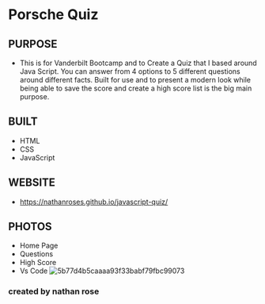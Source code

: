 # Porsche Quiz

## PURPOSE

- This is for Vanderbilt Bootcamp and to Create a Quiz that I based around Java Script. You can answer from 4 options to 5 different questions around different facts. Built for use and to present a modern look while being able to save the score and create a high score list is the big main purpose.

## BUILT

- HTML
- CSS
- JavaScript

## WEBSITE

- https://nathanroses.github.io/javascript-quiz/

## PHOTOS

- Home Page
- Questions
- High Score
- Vs Code ![5b77d4b5caaaa93f33babf79fbc99073](https://user-images.githubusercontent.com/87315662/133024931-c0a5995f-5ca1-4da0-ba2e-2cc27755e377.png)
### created by nathan rose
